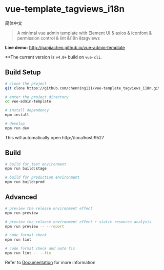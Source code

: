 # vue-template_tagviews_i18n
简体中文

> A minimal vue admin template with Element UI & axios & iconfont & permission control & lint &i18n &tagviews

**Live demo:** http://panjiachen.github.io/vue-admin-template


**The current version is `v4.0+` build on `vue-cli`. 

## Build Setup


```bash
# clone the project
git clone https://github.com/chenning111/vue-template_tagviews_i18n.git

# enter the project directory
cd vue-admin-template

# install dependency
npm install

# develop
npm run dev
```

This will automatically open http://localhost:9527

## Build

```bash
# build for test environment
npm run build:stage

# build for production environment
npm run build:prod
```

## Advanced

```bash
# preview the release environment effect
npm run preview

# preview the release environment effect + static resource analysis
npm run preview -- --report

# code format check
npm run lint

# code format check and auto fix
npm run lint -- --fix
```

Refer to [Documentation](https://panjiachen.github.io/vue-element-admin-site/guide/essentials/deploy.html) for more information


